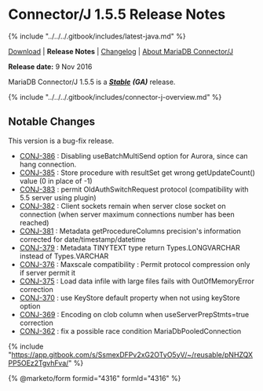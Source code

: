 # Connector/J 1.5.5 Release Notes

{% include "../../../.gitbook/includes/latest-java.md" %}

[Download](https://downloads.mariadb.org/connector-java/1.5.5/) | **Release Notes** | [Changelog](../changelogs/1.5/1.5.5.md) | [About MariaDB Connector/J](https://app.gitbook.com/s/CjGYMsT2MVP4nd3IyW2L/mariadb-connector-j/about-mariadb-connector-j)

**Release date:** 9 Nov 2016

MariaDB Connector/J 1.5.5 is a [_**Stable**_](../../../community-server/about/release-criteria.md) _**(GA)**_ release.

{% include "../../../.gitbook/includes/connector-j-overview.md" %}

## Notable Changes

This version is a bug-fix release.

* [CONJ-386](https://jira.mariadb.org/browse/CONJ-386) : Disabling useBatchMultiSend option for Aurora, since can hang connection.
* [CONJ-385](https://jira.mariadb.org/browse/CONJ-385) : Store procedure with resultSet get wrong getUpdateCount() value (0 in place of -1)
* [CONJ-383](https://jira.mariadb.org/browse/CONJ-383) : permit OldAuthSwitchRequest protocol (compatibility with 5.5 server using plugin)
* [CONJ-382](https://jira.mariadb.org/browse/CONJ-382) : Client sockets remain when server close socket on connection (when server maximum connections number has been reached)
* [CONJ-381](https://jira.mariadb.org/browse/CONJ-381) : Metadata getProcedureColumns precision's information corrected for date/timestamp/datetime
* [CONJ-379](https://jira.mariadb.org/browse/CONJ-379) : Metadata TINYTEXT type return Types.LONGVARCHAR instead of Types.VARCHAR
* [CONJ-376](https://jira.mariadb.org/browse/CONJ-376) : Maxscale compatibility : Permit protocol compression only if server permit it
* [CONJ-375](https://jira.mariadb.org/browse/CONJ-375) : Load data infile with large files fails with OutOfMemoryError correction
* [CONJ-370](https://jira.mariadb.org/browse/CONJ-370) : use KeyStore default property when not using keyStore option
* [CONJ-369](https://jira.mariadb.org/browse/CONJ-369) : Encoding on clob column when useServerPrepStmts=true correction
* [CONJ-362](https://jira.mariadb.org/browse/CONJ-362) : fix a possible race condition MariaDbPooledConnection

{% include "https://app.gitbook.com/s/SsmexDFPv2xG2OTyO5yV/~/reusable/pNHZQXPP5OEz2TgvhFva/" %}

{% @marketo/form formid="4316" formId="4316" %}
